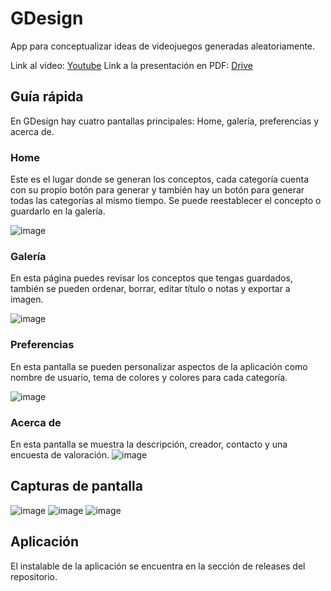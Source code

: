 # GDesign

App para conceptualizar ideas de videojuegos generadas aleatoriamente.

Link al video: [Youtube](https://youtu.be/cxJRu-9aqMM)
Link a la presentación en PDF: [Drive](https://drive.google.com/file/d/18jHxFOIWUC5xHz6AiF2cOV7c4ePCUuOZ/view?usp=sharing)

## Guía rápida

En GDesign hay cuatro pantallas principales: Home, galería, preferencias y acerca de.

### Home
Este es el lugar donde se generan los conceptos, cada categoría cuenta con su propio botón para generar y también hay un botón para generar todas las categorías al mismo tiempo.
Se puede reestablecer el concepto o guardarlo en la galería.

![image](https://github.com/user-attachments/assets/2d153bc5-58c6-40c9-a2f5-ccf0cf54e2cc)

### Galería
En esta página puedes revisar los conceptos que tengas guardados, también se pueden ordenar, borrar, editar título o notas y exportar a imagen.

![image](https://github.com/user-attachments/assets/3fb55e0f-7efd-42d2-8ed8-ba82f42c2afc)

### Preferencias
En esta pantalla se pueden personalizar aspectos de la aplicación como nombre de usuario, tema de colores y colores para cada categoría.

![image](https://github.com/user-attachments/assets/0265f6d0-1a05-4b77-ba15-b8e315e21a1b)

### Acerca de
En esta pantalla se muestra la descripción, creador, contacto y una encuesta de valoración.
![image](https://github.com/user-attachments/assets/1fad20d9-0af3-4120-b28a-66455879af2c)

## Capturas de pantalla
![image](https://github.com/user-attachments/assets/dba273bd-5fa5-4bd5-8fa0-552542d65886)
![image](https://github.com/user-attachments/assets/239388dd-c891-47e1-b9cc-7e17c1203b00)
![image](https://github.com/user-attachments/assets/b397bd3c-5185-4a47-91cc-e99b87e9b11a)

## Aplicación
El instalable de la aplicación se encuentra en la sección de releases del repositorio.
